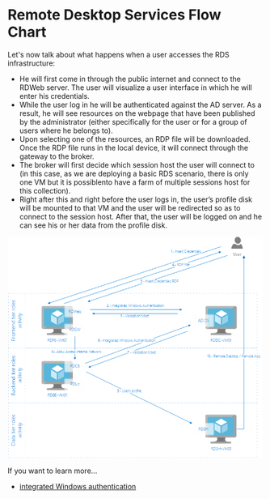 # Remote Desktop Services Flow Chart

Let's now talk about what happens when a user accesses the RDS infrastructure:

* He will first come in through the public internet and connect to the RDWeb server. The user will visualize a user interface in which he will enter his credentials.
* While the user log in he will be authenticated against the AD server. As a result, he will see resources on the webpage that have been published by the administrator (either specifically for the user or for a group of users where he belongs to).
* Upon selecting one of the resources, an RDP file will be downloaded. Once the RDP file runs in the local device, it will connect through the gateway to the broker.
* The broker will first decide which session host the user will connect to (in this case, as we are deploying a basic RDS scenario, there is only one VM but it is possiblento have a farm of multiple sessions host for this collection).
* Right after this and right before the user logs in, the user’s profile disk will be mounted to that VM and the user will be redirected so as to connect to the session host. After that, the user will be logged on and he can see his or her data from the profile disk.

![FlowChart](./images/FlowChart.png)

If you want to learn more...

- [integrated Windows authentication](https://technet.microsoft.com/en-us/library/cc732841)
